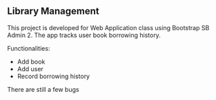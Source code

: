 ## Library Management
This project is developed for Web Application class using Bootstrap SB Admin 2. The app tracks user book borrowing history.

Functionalities:
* Add book
* Add user
* Record borrowing history

There are still a few bugs
